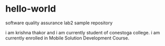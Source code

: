 # hello-world
software quality assurance lab2 sample repository

i am krishna thakor and i am currently student of conestoga college. i am currently enrolled in Mobile Solution Development Course.
